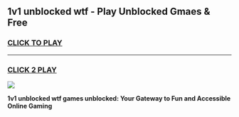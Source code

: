 
## 1v1 unblocked wtf - Play Unblocked Gmaes & Free
<h3>
<a href="https://news.freeplayer.one?title=1v1_unblocked_wtf&ref=16F">CLICK TO PLAY</a></h3>
<hr>

<h3>
<a href="https://news.freeplayer.one?title=1v1_unblocked_wtf&ref=16F">CLICK 2 PLAY</a>
  
</h3>

<a href="https://news.freeplayer.one?title=1v1_unblocked_wtf&ref=16F/"><img src="https://clearcache.store/games.png"></a>


**1v1 unblocked wtf games unblocked: Your Gateway to Fun and Accessible Online Gaming**
